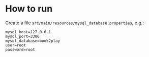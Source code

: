 # How to run

Create a file `src/main/resources/mysql_database.properties`, e.g.:
```
mysql_host=127.0.0.1
mysql_port=3306
mysql_database=book2play
user=root
password=root
```
